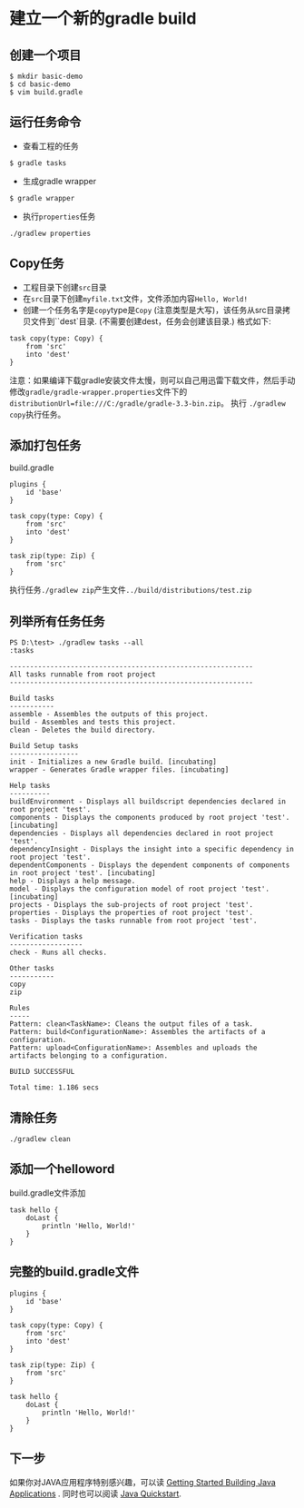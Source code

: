 # 建立一个新的gradle build

## 创建一个项目
```
$ mkdir basic-demo
$ cd basic-demo
$ vim build.gradle 
```

## 运行任务命令
* 查看工程的任务
```
$ gradle tasks
```
* 生成gradle wrapper
```
$ gradle wrapper
```
* 执行``properties``任务
```
./gradlew properties
```
## Copy任务

* 工程目录下创建``src``目录
* 在``src``目录下创建``myfile.txt``文件，文件添加内容``Hello, World!``
* 创建一个任务名字是``copy``type是``Copy`` (注意类型是大写)，该任务从src目录拷贝文件到``dest`目录. (不需要创建dest，任务会创建该目录.) 格式如下:
```
task copy(type: Copy) {
    from 'src'
    into 'dest'
}
```
注意：如果编译下载gradle安装文件太慢，则可以自己用迅雷下载文件，然后手动修改``gradle/gradle-wrapper.properties``文件下的``distributionUrl=file:///C:/gradle/gradle-3.3-bin.zip``。
执行 ``./gradlew copy``执行任务。

## 添加打包任务
build.gradle
```
plugins {
    id 'base'
}

task copy(type: Copy) {
    from 'src'
    into 'dest'
}

task zip(type: Zip) {
    from 'src'
}
```
执行任务``./gradlew zip``产生文件``../build/distributions/test.zip``

## 列举所有任务任务

```
PS D:\test> ./gradlew tasks --all
:tasks

------------------------------------------------------------
All tasks runnable from root project
------------------------------------------------------------

Build tasks
-----------
assemble - Assembles the outputs of this project.
build - Assembles and tests this project.
clean - Deletes the build directory.

Build Setup tasks
-----------------
init - Initializes a new Gradle build. [incubating]
wrapper - Generates Gradle wrapper files. [incubating]

Help tasks
----------
buildEnvironment - Displays all buildscript dependencies declared in root project 'test'.
components - Displays the components produced by root project 'test'. [incubating]
dependencies - Displays all dependencies declared in root project 'test'.
dependencyInsight - Displays the insight into a specific dependency in root project 'test'.
dependentComponents - Displays the dependent components of components in root project 'test'. [incubating]
help - Displays a help message.
model - Displays the configuration model of root project 'test'. [incubating]
projects - Displays the sub-projects of root project 'test'.
properties - Displays the properties of root project 'test'.
tasks - Displays the tasks runnable from root project 'test'.

Verification tasks
------------------
check - Runs all checks.

Other tasks
-----------
copy
zip

Rules
-----
Pattern: clean<TaskName>: Cleans the output files of a task.
Pattern: build<ConfigurationName>: Assembles the artifacts of a configuration.
Pattern: upload<ConfigurationName>: Assembles and uploads the artifacts belonging to a configuration.

BUILD SUCCESSFUL

Total time: 1.186 secs
```

## 清除任务
```
./gradlew clean
```

## 添加一个helloword
build.gradle文件添加
```
task hello {
    doLast {
        println 'Hello, World!'
    }
}
```


## 完整的build.gradle文件
```
plugins {
    id 'base'
}

task copy(type: Copy) {
    from 'src'
    into 'dest'
}

task zip(type: Zip) {
    from 'src'
}

task hello {
    doLast {
        println 'Hello, World!'
    }
}

```

## 下一步

如果你对JAVA应用程序特别感兴趣，可以读 [Getting Started Building Java Applications](https://guides.gradle.org/building-java-applications/) . 同时也可以阅读 [Java Quickstart](https://docs.gradle.org/4.0/userguide/tutorial_java_projects.html). 


